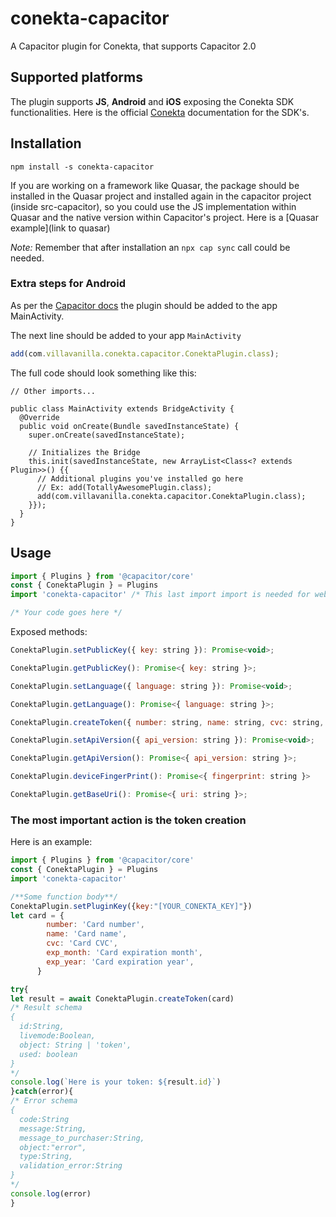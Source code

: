 # conekta-capacitor
A Capacitor plugin for Conekta, that supports Capacitor 2.0

## Supported platforms
The plugin supports **JS**, **Android** and **iOS** exposing the Conekta SDK functionalities. Here is the official [Conekta](https://developers.conekta.com/libraries) documentation for the SDK's.

## Installation
```
npm install -s conekta-capacitor
```
If you are working on a framework like Quasar, the package should be installed in the Quasar project and installed again in the capacitor project (inside src-capacitor), so you could use the JS implementation within Quasar and the native version within Capacitor's project. Here is a [Quasar example](link to quasar)

*Note:* Remember that after installation an `npx cap sync` call could be needed.

### Extra steps for Android
As per the [Capacitor docs](https://capacitorjs.com/docs/plugins/android#export-to-capacitor) the plugin should be added to the app MainActivity.

The next line should be added to your app `MainActivity`
```javascript
add(com.villavanilla.conekta.capacitor.ConektaPlugin.class);
```

The full code should look something like this:
```
// Other imports...

public class MainActivity extends BridgeActivity {
  @Override
  public void onCreate(Bundle savedInstanceState) {
    super.onCreate(savedInstanceState);

    // Initializes the Bridge
    this.init(savedInstanceState, new ArrayList<Class<? extends Plugin>>() {{
      // Additional plugins you've installed go here
      // Ex: add(TotallyAwesomePlugin.class);
      add(com.villavanilla.conekta.capacitor.ConektaPlugin.class);
    }});
  }
}
```


## Usage

```javascript
import { Plugins } from '@capacitor/core'
const { ConektaPlugin } = Plugins
import 'conekta-capacitor' /* This last import import is needed for web support */

/* Your code goes here */
```

Exposed methods:
```javascript
ConektaPlugin.setPublicKey({ key: string }): Promise<void>;

ConektaPlugin.getPublicKey(): Promise<{ key: string }>;

ConektaPlugin.setLanguage({ language: string }): Promise<void>;

ConektaPlugin.getLanguage(): Promise<{ language: string }>;

ConektaPlugin.createToken({ number: string, name: string, cvc: string, exp_month: string, exp_year: string }): Promise<any>;

ConektaPlugin.setApiVersion({ api_version: string }): Promise<void>;

ConektaPlugin.getApiVersion(): Promise<{ api_version: string }>;

ConektaPlugin.deviceFingerPrint(): Promise<{ fingerprint: string }>

ConektaPlugin.getBaseUri(): Promise<{ uri: string }>;
```

### The most important action is the token creation
Here is an example:

```javascript
import { Plugins } from '@capacitor/core'
const { ConektaPlugin } = Plugins
import 'conekta-capacitor'

/**Some function body**/
ConektaPlugin.setPluginKey({key:"[YOUR_CONEKTA_KEY]"})
let card = {
        number: 'Card number',
        name: 'Card name',
        cvc: 'Card CVC',
        exp_month: 'Card expiration month',
        exp_year: 'Card expiration year',
      }

try{
let result = await ConektaPlugin.createToken(card)
/* Result schema
{
  id:String,
  livemode:Boolean,
  object: String | 'token',
  used: boolean
}
*/
console.log(`Here is your token: ${result.id}`)
}catch(error){
/* Error schema
{
  code:String
  message:String,
  message_to_purchaser:String,
  object:"error",
  type:String,
  validation_error:String
}
*/
console.log(error)
}

```
